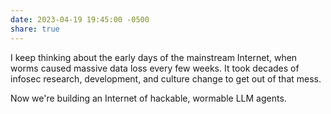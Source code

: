 ```yaml
---
date: 2023-04-19 19:45:00 -0500
share: true
---
```

I keep thinking about the early days of the mainstream Internet, when worms caused massive data loss every few weeks. It took decades of infosec research, development, and culture change to get out of that mess.

Now we're building an Internet of hackable, wormable LLM agents.